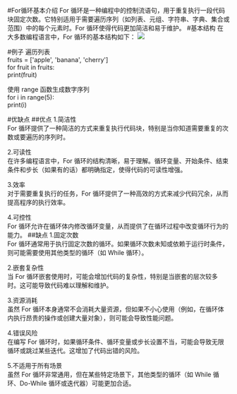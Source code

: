 #For循环基本介绍
For 循环是一种编程中的控制流语句，用于重复执行一段代码块固定次数。它特别适用于需要遍历序列（如列表、元组、字符串、字典、集合或范围）中的每个元素时。For 循环使得代码更加简洁和易于维护。
#基本结构
在大多数编程语言中，For 循环的基本结构如下：
![](基本结构.png)

#例子
 遍历列表  
fruits = ['apple', 'banana', 'cherry']  
for fruit in fruits:  
    print(fruit)  
  
使用 range 函数生成数字序列  
for i in range(5):  
    print(i)


#优缺点
##优点
1.简洁性  
For 循环提供了一种简洁的方式来重复执行代码块，特别是当你知道需要重复的次数或要遍历的序列时。

2.可读性  
在许多编程语言中，For 循环的结构清晰，易于理解。循环变量、开始条件、结束条件和步长（如果有的话）都明确指定，使得代码的可读性增强。

3.效率  
对于需要重复执行的任务，For 循环提供了一种高效的方式来减少代码冗余，从而提高程序的执行效率。

4.可控性  
For 循环允许在循环体内修改循环变量，从而提供了在循环过程中改变循环行为的能力。
##缺点
1.固定次数   
For 循环通常用于执行固定次数的循环。如果循环次数未知或依赖于运行时条件，则可能需要使用其他类型的循环（如 While 循环）。

2.嵌套复杂性   
当 For 循环嵌套使用时，可能会增加代码的复杂性，特别是当嵌套的层次较多时。这可能导致代码难以理解和维护。

3.资源消耗  
虽然 For 循环本身通常不会消耗大量资源，但如果不小心使用（例如，在循环体内执行昂贵的操作或创建大量对象），则可能会导致性能问题。

4.错误风险  
在编写 For 循环时，如果循环条件、循环变量或步长设置不当，可能会导致无限循环或跳过某些迭代。这增加了代码出错的风险。

5.不适用于所有场景  
虽然 For 循环非常通用，但在某些特定场景下，其他类型的循环（如 While 循环、Do-While 循环或迭代器）可能更加合适。
